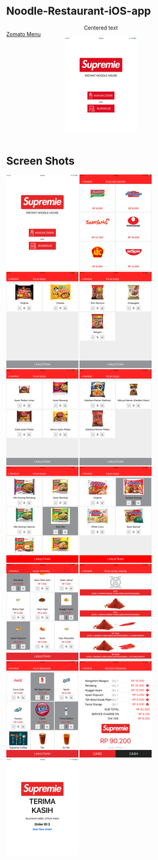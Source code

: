 # Noodle-Restaurant-iOS-app

<center>Centered text</center>
<a href="https://www.zomato.com/jakarta/supremie-kebon-jeruk/menu">Zomato Menu</a>

<b align="center">
<div style="text-align:center">
<img src="https://github.com/jigar007/Noodle-Restaurant-iOS-app/blob/master/Final_Screenshots/all.gif" width="192" height="256" align="middle">
</div>
</b>
<br>

# Screen Shots

<b align="center">
<img src="https://github.com/jigar007/Noodle-Restaurant-iOS-app/blob/master/Final_Screenshots/1.PNG" width="192" height="256">    <img src="https://github.com/jigar007/Noodle-Restaurant-iOS-app/blob/master/Final_Screenshots/2.PNG" width="192" height="256">   <img src="https://github.com/jigar007/Noodle-Restaurant-iOS-app/blob/master/Final_Screenshots/3.PNG" width="192" height="256">    <img src="https://github.com/jigar007/Noodle-Restaurant-iOS-app/blob/master/Final_Screenshots/4.PNG" width="192" height="256">   <img src="https://github.com/jigar007/Noodle-Restaurant-iOS-app/blob/master/Final_Screenshots/5.PNG" width="192" height="256">    <img src="https://github.com/jigar007/Noodle-Restaurant-iOS-app/blob/master/Final_Screenshots/6.PNG" width="192" height="256">    <img src="https://github.com/jigar007/Noodle-Restaurant-iOS-app/blob/master/Final_Screenshots/7.PNG" width="192" height="256">    <img src="https://github.com/jigar007/Noodle-Restaurant-iOS-app/blob/master/Final_Screenshots/8.PNG" width="192" height="256">    <img src="https://github.com/jigar007/Noodle-Restaurant-iOS-app/blob/master/Final_Screenshots/9.PNG" width="192" height="256">    <img src="https://github.com/jigar007/Noodle-Restaurant-iOS-app/blob/master/Final_Screenshots/10.PNG" width="192" height="256">   <img src="https://github.com/jigar007/Noodle-Restaurant-iOS-app/blob/master/Final_Screenshots/11.PNG" width="192" height="256">   <img src="https://github.com/jigar007/Noodle-Restaurant-iOS-app/blob/master/Final_Screenshots/12.PNG" width="192" height="256"><img src="https://github.com/jigar007/Noodle-Restaurant-iOS-app/blob/master/Final_Screenshots/13.PNG" width="192" height="256">
</b>
